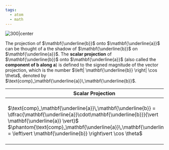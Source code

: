 ```yaml
---
tags:
  - atom
  - math
---
```

![300|center](vector-projections.excalidraw.svg)

The projection of $\mathbf{\underline{b}}$ onto $\mathbf{\underline{a}}$ can be thought of a the shadow of $\mathbf{\underline{b}}$ on $\mathbf{\underline{a}}$. The **scalar projection** of $\mathbf{\underline{b}}$ onto $\mathbf{\underline{a}}$ (also called the **component of b along a**) is defined to the signed magnitude of the vector projection, which is the number $\left| \mathbf{\underline{b}} \right| \cos \theta$, denoted by $\text{comp}_\mathbf{\underline{a}}\,\mathbf{\underline{b}}$.

| Scalar Projection | Vector Projection |
| ----------------- | ----------------- |
| $\text{comp}_\mathbf{\underline{a}}\,\mathbf{\underline{b}} = \dfrac{\mathbf{\underline{a}}\cdot\mathbf{\underline{b}}}{\vert \mathbf{\underline{a}} \vert}$<br/>$\phantom{\text{comp}_\mathbf{\underline{a}}\,\mathbf{\underline{b}}\:} = \left\vert \mathbf{\underline{b}} \right\vert \cos \theta$ | $\text{proj}_\mathbf{\underline{a}}\,\mathbf{\underline{b}} = \dfrac{\mathbf{\underline{a}}}{\vert \mathbf{\underline{a}} \vert} \text{comp}_\mathbf{\underline{a}}\,\mathbf{\underline{b}}$ <br/> $\phantom{\text{proj}_\mathbf{\underline{a}}\,\mathbf{\underline{b}}} = \dfrac{\mathbf{\underline{a}}}{\vert \mathbf{\underline{a}} \vert} \left(\dfrac{\mathbf{\underline{a}} \cdot \mathbf{\underline{b}}}{\vert \mathbf{\underline{a}} \vert}\right)$ |